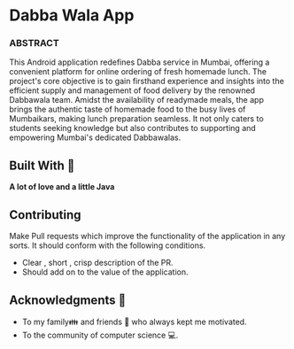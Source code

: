 # Dabba Wala App

### ABSTRACT 
This Android application redefines Dabba service in Mumbai, offering a convenient platform for online ordering of fresh homemade lunch. The project's core objective is to gain firsthand experience and insights into the efficient supply and management of food delivery by the renowned Dabbawala team. Amidst the availability of readymade meals, the app brings the authentic taste of homemade food to the busy lives of Mumbaikars, making lunch preparation seamless. It not only caters to students seeking knowledge but also contributes to supporting and empowering Mumbai's dedicated Dabbawalas.


## Built With 🎯
**A lot of love and a little Java**

## Contributing 

Make Pull requests which improve the functionality of the application in any sorts. It should conform with the following conditions. 
* Clear , short , crisp description of the PR. 
* Should add on to the value of the application.


## Acknowledgments 💖

* To my family👪  and friends 👫 who always kept me motivated.
* To the community of computer science 💻.

